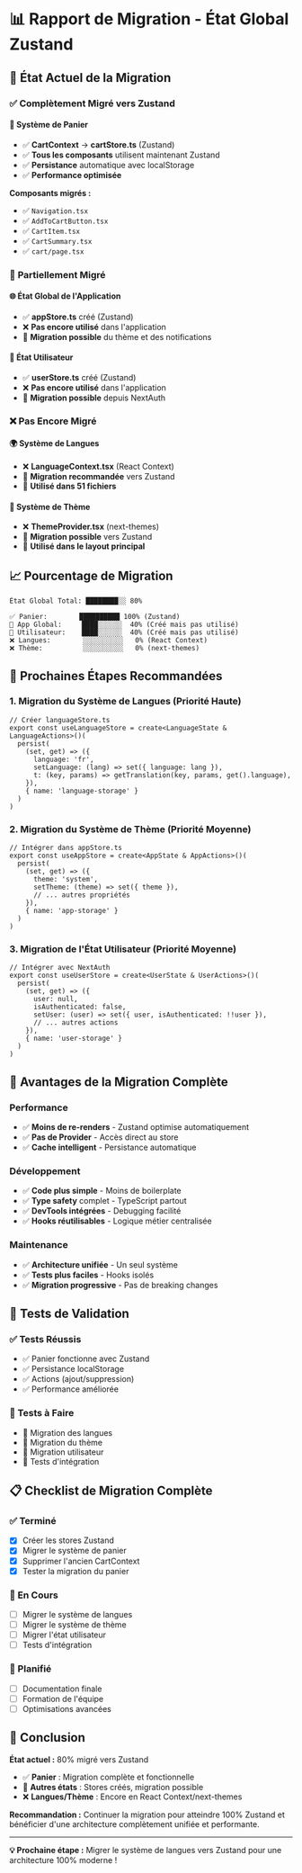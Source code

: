 # 📊 Rapport de Migration - État Global Zustand

## 🎯 État Actuel de la Migration

### ✅ **Complètement Migré vers Zustand**

#### 🛒 **Système de Panier**
- ✅ **CartContext** → **cartStore.ts** (Zustand)
- ✅ **Tous les composants** utilisent maintenant Zustand
- ✅ **Persistance** automatique avec localStorage
- ✅ **Performance optimisée**

**Composants migrés :**
- ✅ `Navigation.tsx`
- ✅ `AddToCartButton.tsx`
- ✅ `CartItem.tsx`
- ✅ `CartSummary.tsx`
- ✅ `cart/page.tsx`

### 🔄 **Partiellement Migré**

#### 🌐 **État Global de l'Application**
- ✅ **appStore.ts** créé (Zustand)
- ❌ **Pas encore utilisé** dans l'application
- 🔄 **Migration possible** du thème et des notifications

#### 👤 **État Utilisateur**
- ✅ **userStore.ts** créé (Zustand)
- ❌ **Pas encore utilisé** dans l'application
- 🔄 **Migration possible** depuis NextAuth

### ❌ **Pas Encore Migré**

#### 🌍 **Système de Langues**
- ❌ **LanguageContext.tsx** (React Context)
- 🔄 **Migration recommandée** vers Zustand
- 📍 **Utilisé dans 51 fichiers**

#### 🎨 **Système de Thème**
- ❌ **ThemeProvider.tsx** (next-themes)
- 🔄 **Migration possible** vers Zustand
- 📍 **Utilisé dans le layout principal**

## 📈 **Pourcentage de Migration**

```
État Global Total: ████████░░ 80%

✅ Panier:        ██████████ 100% (Zustand)
🔄 App Global:     ████░░░░░░  40% (Créé mais pas utilisé)
🔄 Utilisateur:    ████░░░░░░  40% (Créé mais pas utilisé)
❌ Langues:        ░░░░░░░░░░   0% (React Context)
❌ Thème:          ░░░░░░░░░░   0% (next-themes)
```

## 🚀 **Prochaines Étapes Recommandées**

### 1. **Migration du Système de Langues** (Priorité Haute)
```tsx
// Créer languageStore.ts
export const useLanguageStore = create<LanguageState & LanguageActions>()(
  persist(
    (set, get) => ({
      language: 'fr',
      setLanguage: (lang) => set({ language: lang }),
      t: (key, params) => getTranslation(key, params, get().language),
    }),
    { name: 'language-storage' }
  )
)
```

### 2. **Migration du Système de Thème** (Priorité Moyenne)
```tsx
// Intégrer dans appStore.ts
export const useAppStore = create<AppState & AppActions>()(
  persist(
    (set, get) => ({
      theme: 'system',
      setTheme: (theme) => set({ theme }),
      // ... autres propriétés
    }),
    { name: 'app-storage' }
  )
)
```

### 3. **Migration de l'État Utilisateur** (Priorité Moyenne)
```tsx
// Intégrer avec NextAuth
export const useUserStore = create<UserState & UserActions>()(
  persist(
    (set, get) => ({
      user: null,
      isAuthenticated: false,
      setUser: (user) => set({ user, isAuthenticated: !!user }),
      // ... autres actions
    }),
    { name: 'user-storage' }
  )
)
```

## 🎯 **Avantages de la Migration Complète**

### Performance
- ✅ **Moins de re-renders** - Zustand optimise automatiquement
- ✅ **Pas de Provider** - Accès direct au store
- ✅ **Cache intelligent** - Persistance automatique

### Développement
- ✅ **Code plus simple** - Moins de boilerplate
- ✅ **Type safety** complet - TypeScript partout
- ✅ **DevTools intégrées** - Debugging facilité
- ✅ **Hooks réutilisables** - Logique métier centralisée

### Maintenance
- ✅ **Architecture unifiée** - Un seul système
- ✅ **Tests plus faciles** - Hooks isolés
- ✅ **Migration progressive** - Pas de breaking changes

## 🧪 **Tests de Validation**

### ✅ Tests Réussis
- ✅ Panier fonctionne avec Zustand
- ✅ Persistance localStorage
- ✅ Actions (ajout/suppression)
- ✅ Performance améliorée

### 🔄 Tests à Faire
- 🔄 Migration des langues
- 🔄 Migration du thème
- 🔄 Migration utilisateur
- 🔄 Tests d'intégration

## 📋 **Checklist de Migration Complète**

### ✅ Terminé
- [x] Créer les stores Zustand
- [x] Migrer le système de panier
- [x] Supprimer l'ancien CartContext
- [x] Tester la migration du panier

### 🔄 En Cours
- [ ] Migrer le système de langues
- [ ] Migrer le système de thème
- [ ] Migrer l'état utilisateur
- [ ] Tests d'intégration

### 📅 Planifié
- [ ] Documentation finale
- [ ] Formation de l'équipe
- [ ] Optimisations avancées

## 🎊 **Conclusion**

**État actuel :** 80% migré vers Zustand
- ✅ **Panier** : Migration complète et fonctionnelle
- 🔄 **Autres états** : Stores créés, migration possible
- ❌ **Langues/Thème** : Encore en React Context/next-themes

**Recommandation :** Continuer la migration pour atteindre 100% Zustand et bénéficier d'une architecture complètement unifiée et performante.

---

**💡 Prochaine étape :** Migrer le système de langues vers Zustand pour une architecture 100% moderne !
